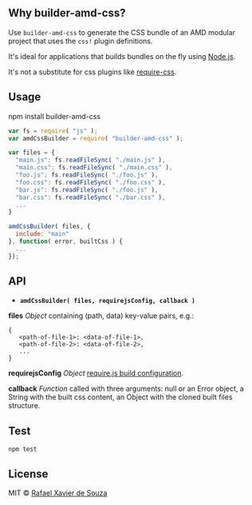 ## Why builder-amd-css?

Use `builder-amd-css` to generate the CSS bundle of an AMD modular project that
uses the `css!` plugin definitions.

It's ideal for applications that builds bundles on the fly using [Node.js][].

It's not a substitute for css plugins like [require-css][].

[Node.js]: http://nodejs.org/
[require-css]: https://github.com/guybedford/require-css

## Usage

   npm install builder-amd-css

```javascript
var fs = require( "js" );
var amdCssBuilder = require( "builder-amd-css" );

var files = {
  "main.js": fs.readFileSync( "./main.js" ),
  "main.css": fs.readFileSync( "./main.css" ),
  "foo.js": fs.readFileSync( "./foo.js" ),
  "foo.css": fs.readFileSync( "./foo.css" ),
  "bar.js": fs.readFileSync( "./foo.js" ),
  "bar.css": fs.readFileSync( "./bar.css" ),
  ...
}

amdCssBuilder( files, {
  include: "main"
}, function( error, builtCss ) {
  ...
});
```

## API

- **`amdCssBuilder( files, requirejsConfig, callback )`**

**files** *Object* containing (path, data) key-value pairs, e.g.:

```
{
   <path-of-file-1>: <data-of-file-1>,
   <path-of-file-2>: <data-of-file-2>,
   ...
}
```

**requirejsConfig** *Object* [require.js build configuration][].

**callback** *Function* called with three arguments: null or an Error object, a
String with the built css content, an Object with the cloned built files
structure.

[require.js build configuration]: https://github.com/jrburke/r.js/blob/master/build/example.build.js

## Test

    npm test

## License

MIT © [Rafael Xavier de Souza](http://rafael.xavier.blog.br)
